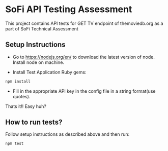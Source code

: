 # SoFi API Testing Assessment

This project contains API tests for GET TV endpoint of themoviedb.org as a part of SoFi Technical Assessment

## Setup Instructions
* Go to https://nodejs.org/en/ to download the latest version of node. Install node on machine.

* Install Test Application Ruby gems:
```sh
npm install
```

* Fill in the appropriate API key in the config file in a string format(use quotes).

Thats it!! Easy huh?

## How to run tests?
Follow setup instructions as described above and then run:
```sh
npm test
```
